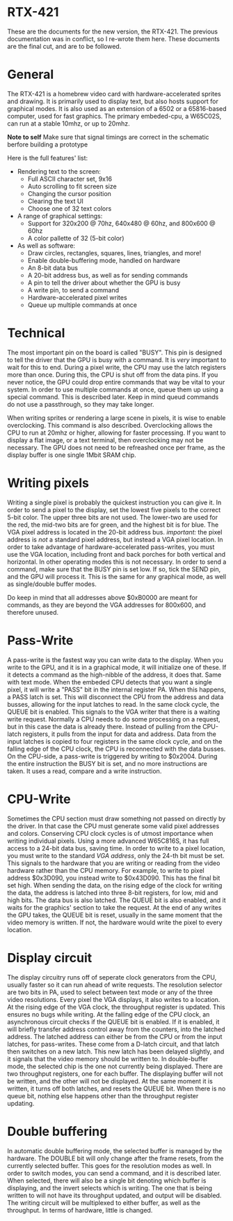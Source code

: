 # RTX-421

These are the documents for the new version, the RTX-421. The previous documentation was in conflict, so I re-wrote them here.
These documents are the final cut, and are to be followed.

# General

The RTX-421 is a homebrew video card with hardware-accelerated sprites and drawing. It is primarily used to display text, but also hosts support for graphical modes.
It is also used as an extension of a 6502 or a 65816-based computer, used for fast graphics. The primary embeded-cpu, a W65C02S, can run at a stable 10mhz, or up to 20mhz.

**Note to self**
Make sure that signal timings are correct in the schematic berfore building a prototype

Here is the full features' list:
- Rendering text to the screen:
	- Full ASCII character set, 9x16
   	- Auto scrolling to fit screen size
   	- Changing the cursor position
   	- Clearing the text UI
   	- Choose one of 32 text colors
- A range of graphical settings:
  	- Support for 320x200 @ 70hz, 640x480 @ 60hz, and 800x600 @ 60hz
  	- A color pallette of 32 (5-bit color)
- As well as software:
  	- Draw circles, rectangles, squares, lines, triangles, and more!
  	- Enable double-buffering mode, handled on hardware
  	- An 8-bit data bus
  	- A 20-bit address bus, as well as for sending commands
  	- A pin to tell the driver about whether the GPU is busy
  	- A write pin, to send a command
  	- Hardware-accelerated pixel writes
  	- Queue up multiple commands at once

 # Technical

 The most important pin on the board is called "BUSY". This pin is designed to tell the driver that the GPU is busy with a command. It is *very* important to wait
 for this to end. During a pixel write, the CPU may use the latch registers more than once. During this, the CPU is shut off from the data pins. If you never notice,
 the GPU could drop entire commands that way be vital to your system. In order to use multiple commands at once, queue them up using a special command. This is described
 later. Keep in mind queud commands do not use a passthrough, so they may take longer.


 When writing sprites or rendering a large scene in pixels, it is wise to enable overclocking. This command is also described. Overclocking allows the CPU to run at 20mhz
 or higher, allowing for faster processing. If you want to display a flat image, or a text terminal, then overclocking may not be necessary. The GPU does not need to be refreashed
 once per frame, as the display buffer is one single 1Mbit SRAM chip.

# Writing pixels
Writing a single pixel is probably the quickest instruction you can give it. In order to send a pixel to the display, set the lowest five pixels to the correct 5-bit color. The
upper three bits are not used. The lower-two are used for the red, the mid-two bits are for green, and the highest bit is for blue. The VGA pixel address is located in the 20-bit
address bus. *important:* the pixel address is *not* a standard pixel address, but instead a VGA pixel location. In order to take advantage of hardware-accelerated pass-writes,
you must use the VGA location, including front and back porches for both vertical and horizontal. In other operating modes this is not necessary. In order to send a command, make
sure that the BUSY pin is set low. If so, tick the SEND pin, and the GPU will process it. This is the same for any graphical mode, as well as single/double buffer modes.

Do keep in mind that all addresses above $0xB0000 are meant for commands, as they are beyond the VGA addresses for 800x600, and therefore unused.

# Pass-Write
A pass-write is the fastest way you can write data to the display. When you write to the GPU, and it is in a graphical mode, it will initialize one of these. If it
detects a command as the high-nibble of the address, it does that. Same with text mode. When the embeded CPU detects that you want a single pixel, it will write a "PASS" bit
in the internal register PA. When this happens, a PASS latch is set. This will disconnect the CPU from the address and data busses, allowing for the input latches to read. In the
same clock cycle, the QUEUE bit is enabled. This signals to the VGA writer that there is a waiting write request. Normally a CPU needs to do some processing on a request, but in
this case the data is already there. Instead of pulling from the CPU-latch registers, it pulls from the input for data and address. Data from the input latches is copied to four
registers in the same clock cycle, and on the falling edge of the CPU clock, the CPU is reconnected with the data busses. On the CPU-side, a pass-write is triggered by writing to
$0x2004. During the entire instruction the BUSY bit is set, and no more instructions are taken. It uses a read, compare and a write instruction.

# CPU-Write
Sometimes the CPU section must draw something not passed on directly by the driver. In that case the CPU must generate some valid pixel addresses and colors. Conserving CPU clock cycles
is of utmost importance when writing individual pixels. Using a more advanced W65C816S, it has full access to a 24-bit data bus, saving time. In order to write to a pixel location, you
must write to the standard *VGA address*, only the 24-th bit must be set. This signals to the hardware that you are writing or reading from the video hardware rather than the CPU memory.
For example, to write to pixel address $0x3D090, you instead write to $0x43D090. This has the final bit set high. When sending the data, on the rising edge of the clock for writing the data,
the address is latched into three 8-bit registers, for low, mid and high bits. The data bus is also latched. The QUEUE bit is also enabled, and it waits for the graphics' section to take the
request. At the end of any writes the GPU takes, the QUEUE bit is reset, usually in the same moment that the video memory is written. If not, the hardware would write the pixel to every
location.

# Display circuit
The display circuitry runs off of seperate clock generators from the CPU, usually faster so it can run ahead of write requests. The resolution selector are two bits in PA, used to select between
text mode or any of the three video resolutions. Every pixel the VGA displays, it also writes to a location. At the rising edge of the VGA clock, the throughput register is updated. This ensures
no bugs while writing. At the falling edge of the CPU clock, an asynchronous circuit checks if the QUEUE bit is enabled. If it is enabled, it will briefly transfer address control away from the counters,
into the latched address. The latched address can either be from the CPU or from the input latches, for pass-writes. These come from a D-latch circuit, and that latch then switches on a new latch. This new latch has been delayed slightly, and it signals that the video memory should be written to. In double-buffer mode, the selected chip is the one not currently being displayed. There are two throughput registers, one for each buffer.
The displaying buffer will not be written, and the other will not be displayed. At the same moment it is written, it turns off both latches, and resets the QUEUE bit. When there is no queue bit, nothing else
happens other than the throughput register updating.

# Double buffering
In automatic double buffering mode, the selected buffer is managed by the hardware. The DOUBLE bit will only change after the frame resets, from the currently selected buffer. This goes for the resolution modes
as well. In order to switch modes, you can send a command, and it is described later. When selected, there will also be a single bit denoting which buffer is displaying, and the invert selects which is
writing. The one that is being written to will not have its throughput updated, and output will be disabled. The writing circuit will be multiplexed to either buffer, as well as the throughput.
In terms of hardware, little is changed.


